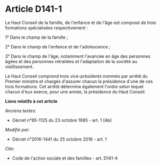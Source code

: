 # Article D141-1

Le Haut Conseil de la famille, de l'enfance et de l'âge est composé de trois formations spécialisées respectivement : 

1° Dans le champ de la famille ; 

2° Dans le champ de l'enfance et de l'adolescence ; 

3° Dans le champ de l'âge, notamment l'avancée en âge des personnes  âgées et des personnes retraitées et l'adaptation de la
société au  vieillissement. 

Le Haut Conseil comprend trois  vice-présidents nommés par arrêté du Premier ministre et chargés  d'assurer chacun la
présidence d'une de ces trois formations. Cet arrêté  détermine également l'ordre selon lequel chacun d'eux exerce, pour une
année, la présidence du Haut Conseil.

**Liens relatifs à cet article**

_Anciens textes_:

  - Décret n°85-1125 du 23 octobre 1985 - art. 1 (Ab)

_Modifié par_:

  - Décret n°2016-1441 du 25 octobre 2016 - art. 1

_Cite_:

  - Code de l'action sociale et des familles - art. D141-4
